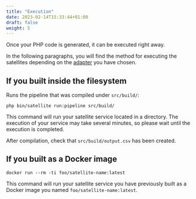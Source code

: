 ```yaml
---
title: "Execution"
date: 2023-02-14T15:33:44+01:00
draft: false
weight: 5
---
```


Once your PHP code is generated, it can be executed right away.

In the following paragraphs, you will find the method for executing the satellites depending on 
the [adapter](http://localhost:1313/documentation/core-concept/satellite#setting-up-the-adapter) you have chosen.

## If you built inside the filesystem

Runs the pipeline that was compiled under `src/build/`:

```shell
php bin/satellite run:pipeline src/build/
```

This command will run your satellite service located in a directory. The execution of your service may take several minutes,
so please wait until the execution is completed.

After compilation, check that `src/build/output.csv` has been created.

## If you built as a Docker image

```shell
docker run --rm -ti foo/satellite-name:latest
```

This command will run your satellite service you have previously built as a Docker image you named `foo/satellite-name:latest`.

